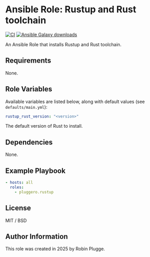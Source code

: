 # Ansible Role: Rustup and Rust toolchain

[![CI](https://github.com/pluggero/ansible-role-rustup/actions/workflows/ci.yml/badge.svg)](https://github.com/pluggero/ansible-role-rustup/actions/workflows/ci.yml) [![Ansible Galaxy downloads](https://img.shields.io/ansible/role/d/pluggero/rustup?label=Galaxy%20downloads&logo=ansible&color=%23096598)](https://galaxy.ansible.com/ui/standalone/roles/pluggero/rustup)

An Ansible Role that installs Rustup and Rust toolchain.

## Requirements

None.

## Role Variables

Available variables are listed below, along with default values (see `defaults/main.yml`):

```yaml
rustup_rust_version: "<version>"
```

The default version of Rust to install.

## Dependencies

None.

## Example Playbook

```yaml
- hosts: all
  roles:
    - pluggero.rustup
```

## License

MIT / BSD

## Author Information

This role was created in 2025 by Robin Plugge.
